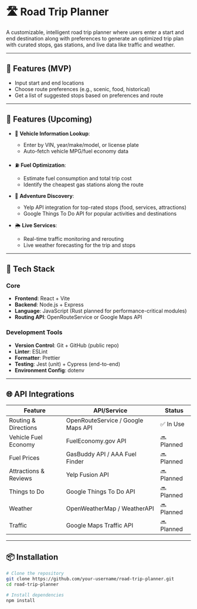# 🛣️ Road Trip Planner

A customizable, intelligent road trip planner where users enter a start and end destination along with preferences to generate an optimized trip plan with curated stops, gas stations, and live data like traffic and weather.

---

## 🚀 Features (MVP)

- Input start and end locations
- Choose route preferences (e.g., scenic, food, historical)
- Get a list of suggested stops based on preferences and route

---

## 🔮 Features (Upcoming)

- 🔧 **Vehicle Information Lookup**:
  - Enter by VIN, year/make/model, or license plate
  - Auto-fetch vehicle MPG/fuel economy data

- ⛽ **Fuel Optimization**:
  - Estimate fuel consumption and total trip cost
  - Identify the cheapest gas stations along the route

- 🧭 **Adventure Discovery**:
  - Yelp API integration for top-rated stops (food, services, attractions)
  - Google Things To Do API for popular activities and destinations

- 🌦️ **Live Services**:
  - Real-time traffic monitoring and rerouting
  - Live weather forecasting for the trip and stops

---

## 🧱 Tech Stack

### Core
- **Frontend**: React + Vite
- **Backend**: Node.js + Express
- **Language**: JavaScript (Rust planned for performance-critical modules)
- **Routing API**: OpenRouteService or Google Maps API

### Development Tools
- **Version Control**: Git + GitHub (public repo)
- **Linter**: ESLint
- **Formatter**: Prettier
- **Testing**: Jest (unit) + Cypress (end-to-end)
- **Environment Config**: dotenv

---

## 🌐 API Integrations

| Feature                      | API/Service                          | Status     |
|-----------------------------|--------------------------------------|------------|
| Routing & Directions        | OpenRouteService / Google Maps API  | ✅ In Use  |
| Vehicle Fuel Economy        | FuelEconomy.gov API                  | 🔜 Planned |
| Fuel Prices                 | GasBuddy API / AAA Fuel Finder       | 🔜 Planned |
| Attractions & Reviews       | Yelp Fusion API                      | 🔜 Planned |
| Things to Do                | Google Things To Do API              | 🔜 Planned |
| Weather                     | OpenWeatherMap / WeatherAPI          | 🔜 Planned |
| Traffic                     | Google Maps Traffic API              | 🔜 Planned |

---

## 📦 Installation

```bash
# Clone the repository
git clone https://github.com/your-username/road-trip-planner.git
cd road-trip-planner

# Install dependencies
npm install
